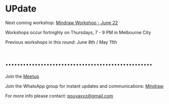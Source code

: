 # UPdate

Next coming workshop: [Mindraw Workshop - June 22](https://www.meetup.com/mindraw/events/240662394/)

Workshops occur fortnighly on Thursdays, 7 - 9 PM in Melbourne City

Previous workshops in this round:
June 8th / May 11th

# ..................................................


Join the [Meetup](https://www.meetup.com/mindraw/)

Join the WhatsApp group for instant updates and communications: [Mindraw](https://chat.whatsapp.com/ELRibWY2kTS5O36ZY6oHp2)

For more info please contact: pouyaxyz@gmail.com
